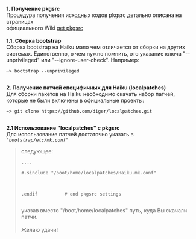 **1. Получение pkgsrc**<br>
Процедура получения исходных кодов pkgsrc детально описана на страницах<br>
официального Wiki <a href='https://www.pkgsrc.org/'>get pkgsrc</a><br><br>
<b>1.1. Сборка bootstrap</b><br>
Сборка bootstrap на Haiku мало чем отличается от сборки на других системах. Единственно, о чем нужно помнить, это указание ключа "--unprivileged" или "--ignore-user-check". Например:<br>
<pre><code>~&gt; bootstrap --unprivileged<br>
</code></pre>
<b>2. Получение патчей специфичных для Haiku (localpatches)</b><br>
Для сборки пакетов на Haiku необходимо скачать набор патчей, которые не были включены в официальные проекты:<br>
<pre><code>~&gt; git clone https://github.com/diger/localpatches.git<br>
</code></pre>
<b>2.1 Использование "localpatches" с pkgsrc</b><br>
Для использование патчей достаточно указать в <i><code>"bootstrap/etc/mk.conf"</code></i>
<blockquote>следующее:<br>
<pre><code>....<br>
#.sinclude "/boot/home/localpatches/Haiku.mk.conf"<br>
<br>
.endif			# end pkgsrc settings<br>
</code></pre>
указав вместо "/boot/home/localpatches" путь, куда Вы скачали патчи.<br><br>
Желаю удачи!